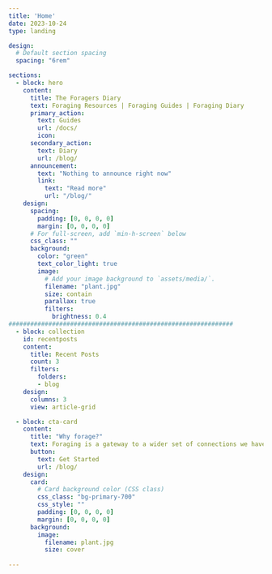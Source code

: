 ```yaml
---
title: 'Home'
date: 2023-10-24
type: landing

design:
  # Default section spacing
  spacing: "6rem"

sections:
  - block: hero
    content:
      title: The Foragers Diary
      text: Foraging Resources | Foraging Guides | Foraging Diary
      primary_action:
        text: Guides
        url: /docs/
        icon:
      secondary_action:
        text: Diary
        url: /blog/
      announcement:
        text: "Nothing to announce right now"
        link:
          text: "Read more"
          url: "/blog/"
    design:
      spacing:
        padding: [0, 0, 0, 0]
        margin: [0, 0, 0, 0]
      # For full-screen, add `min-h-screen` below
      css_class: ""
      background:
        color: "green"
        text_color_light: true
        image:
          # Add your image background to `assets/media/`.
          filename: "plant.jpg"
          size: contain
          parallax: true
          filters:
            brightness: 0.4
##############################################################
  - block: collection
    id: recentposts
    content:
      title: Recent Posts
      count: 3
      filters: 
        folders:
        - blog
    design:
      columns: 3
      view: article-grid

  - block: cta-card
    content:
      title: "Why forage?"
      text: Foraging is a gateway to a wider set of connections we have all but lost. Foraging calls us to be active participants within our world and reconnects us to the roots we've lost
      button:
        text: Get Started
        url: /blog/
    design:
      card:
        # Card background color (CSS class)
        css_class: "bg-primary-700"
        css_style: ""
        padding: [0, 0, 0, 0]
        margin: [0, 0, 0, 0]
      background:
        image:
          filename: plant.jpg
          size: cover
        
---
```

